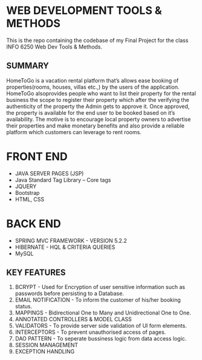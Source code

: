 # WEB DEVELOPMENT TOOLS & METHODS 
This is the repo containing the codebase of my Final Project for the class INFO 6250 Web Dev Tools & Methods.

## SUMMARY
HomeToGo is a vacation rental platform that’s allows ease booking of properties(rooms, houses, villas etc.,) by the users of the application. HomeToGo alsoprovides people who want to list their property for the rental business the scope to register their property which after the verifying the authenticity of the property the Admin gets to approve it. Once approved, the property is available for the end user to be booked based on it’s availability. The motive is to encourage local property owners to advertise their properties and make monetary benefits and also provide a reliable platform which customers can leverage to rent rooms.

# FRONT END
- JAVA SERVER PAGES (JSP)
- Java Standard Tag Library – Core tags
- JQUERY
- Bootstrap
- HTML, CSS

# BACK END
- SPRING MVC FRAMEWORK - VERSION 5.2.2
- HIBERNATE - HQL & CRITERIA QUERIES
- MySQL 

## KEY FEATURES
1) BCRYPT - Used for Encryption of user sensitive information such as passwords before persisting to a Database.
2) EMAIL NOTIFICATION - To inform the customer of his/her booking status.
3) MAPPINGS - Bidirectional One to Many and Unidirectional One to One.
4) ANNOTATED CONTROLLERS & MODEL CLASS
5) VALIDATORS - To provide server side validation of UI form elements.
6) INTERCEPTORS - To prevent unauthorised access of pages.
7) DAO PATTERN - To seperate bussiness logic from data access logic.
8) SESSION MANAGEMENT
9) EXCEPTION HANDLING
 




